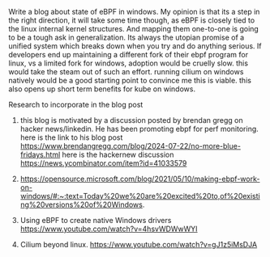 Write a blog about state of eBPF in windows. My opinion is that its a step in
the right direction, it will take some time though, as eBPF is closely tied to
the linux internal kernel structures. And mapping them one-to-one is going to be
a tough ask in generalization. Its always the utopian promise of a unified
system which breaks down when you try and do anything serious. If developers end
up maintaining a different fork of their ebpf program for linux, vs a limited
fork for windows, adoption would be cruelly slow. this would take the steam out
of such an effort. running cilium on windows natively would be a good starting
point to convince me this is viable. this also opens up short term benefits for
kube on windows.

Research to incorporate in the blog post

1. this blog is motivated by a discussion posted by brendan gregg on hacker
   news/linkedin. He has been promoting ebpf for perf monitoring. here is the
   link to his blog post
   https://www.brendangregg.com/blog/2024-07-22/no-more-blue-fridays.html here
   is the hackernew discussion https://news.ycombinator.com/item?id=41033579

2. https://opensource.microsoft.com/blog/2021/05/10/making-ebpf-work-on-windows/#:~:text=Today%20we%20are%20excited%20to,of%20existing%20versions%20of%20Windows.

3. Using eBPF to create native Windows drivers
   https://www.youtube.com/watch?v=4hsvWDWwWYI

4. Cilium beyond linux. https://www.youtube.com/watch?v=gJ1z5iMsDJA
